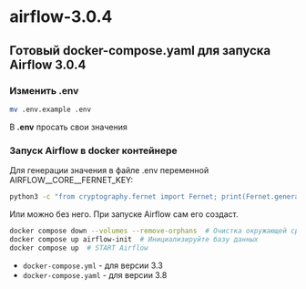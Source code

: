 # airflow-3.0.4
## Готовый docker-compose.yaml для запуска Airflow 3.0.4

### Изменить .env
```bash
mv .env.example .env
```
В **.env** просать свои значения

### Запуск Airflow в docker контейнере

Для генерации значения в файле .env переменной AIRFLOW__CORE__FERNET_KEY:
```bash
python3 -c "from cryptography.fernet import Fernet; print(Fernet.generate_key().decode())"
```
Или можно без него. При запуске Airflow сам его создаст.

```bash
docker compose down --volumes --remove-orphans  # Очистка окружающей среды
docker compose up airflow-init  # Инициализируйте базу данных 
docker compose up  # START Airflow
```

* `docker-compose.yml` - для версии 3.3
* `docker-compose.yaml` - для версии 3.8

